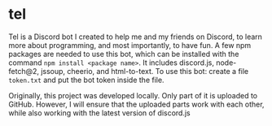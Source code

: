 # tel
Tel is a Discord bot I created to help me and my friends on Discord, to learn more about programming, and most importantly, to have fun.
A few npm packages are needed to use this bot, which can be installed with the command `npm install <package name>`. It includes discord.js, node-fetch@2, jssoup, cheerio, and html-to-text.
To use this bot: create a file `token.txt` and put the bot token inside the file.

Originally, this project was developed locally. Only part of it is uploaded to GitHub. However, I will ensure that the uploaded parts work with each other, while also working with the latest version of discord.js